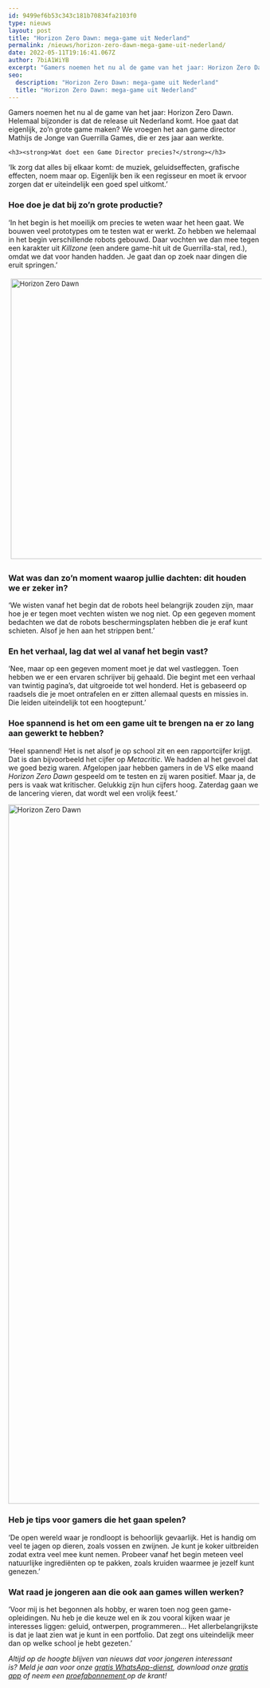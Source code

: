 ```yaml
---
id: 9499ef6b53c343c181b70834fa2103f0
type: nieuws
layout: post
title: "Horizon Zero Dawn: mega-game uit Nederland"
permalink: /nieuws/horizon-zero-dawn-mega-game-uit-nederland/
date: 2022-05-11T19:16:41.067Z
author: 7biA1WiYB
excerpt: "Gamers noemen het nu al de game van het jaar: Horizon Zero Dawn. Helemaal bijzonder is dat de release uit Nederland komt. Hoe gaat dat eigenlijk, zo’n grote game maken? We vroegen het aan game director Mathijs de Jonge van Guerrilla Games, die er zes jaar aan werkte.  "
seo:
  description: "Horizon Zero Dawn: mega-game uit Nederland"
  title: "Horizon Zero Dawn: mega-game uit Nederland"
---
```

Gamers noemen het nu al de game van het jaar: Horizon Zero Dawn. Helemaal bijzonder is dat de release uit Nederland komt. Hoe gaat dat eigenlijk, zo’n grote game maken? We vroegen het aan game director Mathijs de Jonge van Guerrilla Games, die er zes jaar aan werkte.  

    <h3><strong>Wat doet een Game Director precies?</strong></h3>
<p>‘Ik zorg dat alles bij elkaar komt: de muziek, geluidseffecten, grafische effecten, noem maar op. Eigenlijk ben ik een regisseur en moet ik ervoor zorgen dat er uiteindelijk een goed spel uitkomt.’</p>
<h3><strong>Hoe doe je dat bij zo’n grote productie?</strong></h3>
<p>‘In het begin is het moeilijk om precies te weten waar het heen gaat. We bouwen veel prototypes om te testen wat er werkt. Zo hebben we helemaal in het begin verschillende robots gebouwd. Daar vochten we dan mee tegen een karakter uit <em>Killzone</em> (een andere game-hit uit de Guerrilla-stal, red.), omdat we dat voor handen hadden. Je gaat dan op zoek naar dingen die eruit springen.’<div class="media media-element-container media-default"><div id="file-416039" class="file file-image file-image-jpeg">

        
  
  <div class="content">
    <img alt="Horizon Zero Dawn" title="Beeld: Guerrilla Games" height="1330" width="2365" style="font-size: 13.008px; width: 1000px; height: 562px; margin: 5px;" class="media-element file-default" data-delta="1" src="https://7dagen.netlify.app/sites/default/files/_Horizon_Zero_Dawn_Review_Image_11_0.jpg">  </div>

  
</div>
</div>
<h3><strong>Wat was dan zo’n moment waarop jullie dachten: dit houden we er zeker in?</strong></h3>
<p>‘We wisten vanaf het begin dat de robots heel belangrijk zouden zijn, maar hoe je er tegen moet vechten wisten we nog niet. Op een gegeven moment bedachten we dat de robots beschermingsplaten hebben die je eraf kunt schieten. Alsof je hen aan het strippen bent.’</p>
<h3><strong>En het verhaal, lag dat wel al vanaf het begin vast?</strong></h3>
<p>‘Nee, maar op een gegeven moment moet je dat wel vastleggen. Toen hebben we er een ervaren schrijver bij gehaald. Die begint met een verhaal van twintig pagina’s, dat uitgroeide tot wel honderd. Het is gebaseerd op raadsels die je moet ontrafelen en er zitten allemaal quests en missies in. Die leiden uiteindelijk tot een hoogtepunt.’</p>
<h3><strong>Hoe spannend is het om een game uit te brengen na er zo lang aan gewerkt te hebben?</strong></h3>
<p>‘Heel spannend! Het is net alsof je op school zit en een rapportcijfer krijgt. Dat is dan bijvoorbeeld het cijfer op <em>Metacritic</em>. We hadden al het gevoel dat we goed bezig waren. Afgelopen jaar hebben gamers in de VS elke maand <em>Horizon Zero Dawn</em> gespeeld om te testen en zij waren positief. Maar ja, de pers is vaak wat kritischer. Gelukkig zijn hun cijfers hoog. Zaterdag gaan we de lancering vieren, dat wordt wel een vrolijk feest.’</p>
<p><div class="media media-element-container media-default"><div id="file-416040" class="file file-image file-image-jpeg">

        
  
  <div class="content">
    <img alt="Horizon Zero Dawn" title="Beeld: Guerrilla Games" height="1402" width="2243" class="media-element file-default" data-delta="1" src="https://7dagen.netlify.app/sites/default/files/__horizon-zero-dawn-2560x1600-aloy-gameplay-4k-2118.jpg">  </div>

  
</div>
</div>
<h3><strong>Heb je tips voor gamers die het gaan spelen?</strong></h3>
<p>‘De open wereld waar je rondloopt is behoorlijk gevaarlijk. Het is handig om veel te jagen op dieren, zoals vossen en zwijnen. Je kunt je koker uitbreiden zodat extra veel mee kunt nemen. Probeer vanaf het begin meteen veel natuurlijke ingrediënten op te pakken, zoals kruiden waarmee je jezelf kunt genezen.’</p>
<h3><strong>Wat raad je jongeren aan die ook aan games willen werken?</strong></h3>
<p>‘Voor mij is het begonnen als hobby, er waren toen nog geen game-opleidingen. Nu heb je die keuze wel en ik zou vooral kijken waar je interesses liggen: geluid, ontwerpen, programmeren… Het allerbelangrijkste is dat je laat zien wat je kunt in een portfolio. Dat zegt ons uiteindelijk meer dan op welke school je hebt gezeten.’</p>
<p><em>Altijd op de hoogte blijven van nieuws dat voor jongeren interessant is? Meld je aan voor onze <a href="https://7dagen.netlify.app/whatsapp">gratis WhatsApp-dienst</a>, download onze <a href="https://7dagen.netlify.app/app">gratis app</a> of neem een <a href="https://abonneren.sevendays.nl/abonneren/abonnementen/ae/artikel">proefabonnement </a>op de krant!</em></p>  
